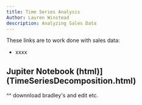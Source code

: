 ```yaml
---
title: Time Series Analysis
Author: Lauren Winstead
description: Analyzing Sales Data
---
```

These links are to work done with sales data:
- xxxx
## Jupiter Notebook (html)] (TimeSeriesDecomposition.html)
^^ downnload bradley's and edit etc. 

